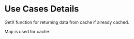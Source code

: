 # Use Cases Details

GetX function for returning data from cache if already cached.

Map is used for cache 
